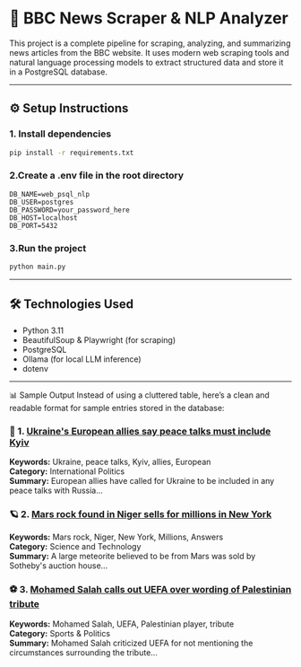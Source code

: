 # 📰 BBC News Scraper & NLP Analyzer

This project is a complete pipeline for scraping, analyzing, and summarizing news articles from the BBC website. It uses modern web scraping tools and natural language processing models to extract structured data and store it in a PostgreSQL database.

---

## ⚙️ Setup Instructions

### 1. Install dependencies

```bash
pip install -r requirements.txt
```

### 2.Create a .env file in the root directory

```env
DB_NAME=web_psql_nlp
DB_USER=postgres
DB_PASSWORD=your_password_here
DB_HOST=localhost
DB_PORT=5432
```
### 3.Run the project
```bash
python main.py
```
---
## 🛠️ Technologies Used

- Python 3.11
- BeautifulSoup & Playwright (for scraping)
- PostgreSQL
- Ollama (for local LLM inference)
- dotenv



---
📊 Sample Output
Instead of using a cluttered table, here’s a clean and readable format for sample entries stored in the database:

### 📰 1. [Ukraine's European allies say peace talks must include Kyiv](https://www.bbc.com/news/articles/c0e9py7e28xo)  
**Keywords:** Ukraine, peace talks, Kyiv, allies, European  
**Category:** International Politics  
**Summary:** European allies have called for Ukraine to be included in any peace talks with Russia...

### 🪐 2. [Mars rock found in Niger sells for millions in New York](https://www.bbc.com/news/articles/cly3q635n4no)  
**Keywords:** Mars rock, Niger, New York, Millions, Answers  
**Category:** Science and Technology  
**Summary:** A large meteorite believed to be from Mars was sold by Sotheby's auction house...

### ⚽ 3. [Mohamed Salah calls out UEFA over wording of Palestinian tribute](https://www.bbc.com/sport/football/articles/ckgl6re9922o)  
**Keywords:** Mohamed Salah, UEFA, Palestinian player, tribute  
**Category:** Sports & Politics  
**Summary:** Mohamed Salah criticized UEFA for not mentioning the circumstances surrounding the tribute...










